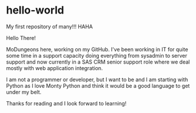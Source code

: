# hello-world
My first repository of many!!! HAHA

Hello There!

MoDungeons here, working on my GitHub. I've been working in IT for quite some time in a support capacity doing everything from sysadmin to server support and now currently in a SAS CRM senior support role where we deal mostly with web application integration.

I am not a programmer or developer, but I want to be and I am starting with Python as I love Monty Python and think it would be a good language to get under my belt.

Thanks for reading and I look forward to learning!
